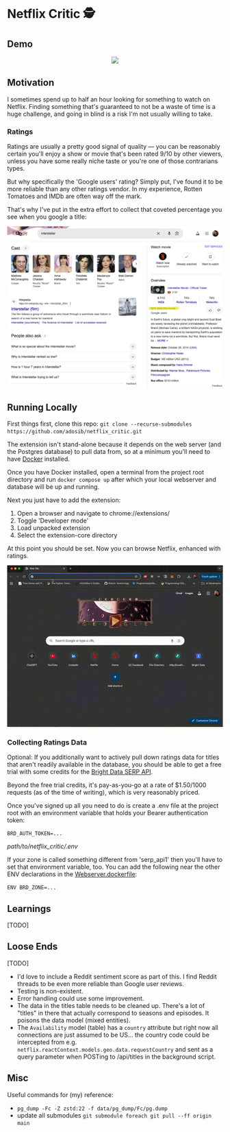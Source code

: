 # Netflix Critic 🕵️


## Demo
<p align="center">
<img src="./assets/critic-demo.gif" />
</p>

## Motivation
I sometimes spend up to half an hour looking for something to watch on Netflix. Finding something that's guaranteed to not be a waste of time is a huge challenge, and going in blind is a risk I'm not usually willing to take.

### Ratings
Ratings are usually a pretty good signal of quality — you can be reasonably certain you'll enjoy a show or movie that's been rated 9/10 by other viewers, unless you have some really niche taste or you're one of those contrarians types.

But why specifically the 'Google users' rating? Simply put, I've found it to be more reliable than any other ratings vendor. In my experience, Rotten Tomatoes and IMDb are often way off the mark. 

That's why I've put in the extra effort to collect that coveted percentage you see when you google a title:

<p align="center">
<img src="./assets/interstellar.png" />
</p>

## Running Locally
First things first, clone this repo:
`git clone --recurse-submodules https://github.com/adosib/netflix_critic.git`

The extension isn't stand-alone because it depends on the web server (and the Postgres database) to pull data from, so at a minimum you'll need to have [Docker](https://www.docker.com/get-started/) installed.

Once you have Docker installed, open a terminal from the project root directory and run 
`docker compose up` after which your local webserver and database will be up and running.

Next you just have to add the extension:
1. Open a browser and navigate to chrome://extensions/
2. Toggle 'Developer mode'
3. Load unpacked extension
4. Select the extension-core directory

At this point you should be set. Now you can browse Netflix, enhanced with ratings.

<p align="center">
<img src="./assets/install-extension.gif" />
</p>

### Collecting Ratings Data
Optional: If you additionally want to actively pull down ratings data for titles that aren't readily available in the database, you should be able to get a free trial with some credits for the [Bright Data SERP API](https://brightdata.com/products/serp-api).

Beyond the free trial credits, it's pay-as-you-go at a rate of $1.50/1000 requests (as of the time of writing), which is very reasonably priced.

Once you've signed up all you need to do is create a .env file at the project root with an environment variable that holds your Bearer authentication token:

```
BRD_AUTH_TOKEN=...
```
*path/to/netflix_critic/.env*

If your zone is called something different from 'serp_api1' then you'll have to set that environment variable, too. You can add the following near the other ENV declarations in the [Webserver.dockerfile](./Webserver.dockerfile):
```
ENV BRD_ZONE=...
```

## Learnings
[TODO]

## Loose Ends
[TODO]
- I'd love to include a Reddit sentiment score as part of this. I find Reddit threads to be even more reliable than Google user reviews.
- Testing is non-existent.
- Error handling could use some improvement.
- The data in the titles table needs to be cleaned up. There's a lot of "titles" in there that actually correspond to seasons and episodes. It poisons the data model (mixed entities).
- The `Availability` model (table) has a `country` attribute but right now all connections are just assumed to be US... the country code could be intercepted from e.g. `netflix.reactContext.models.geo.data.requestCountry` and sent as a query parameter when POSTing to /api/titles in the background script.

## Misc
Useful commands for (my) reference:
- `pg_dump -Fc -Z zstd:22 -f data/pg_dump/Fc/pg.dump`
- update all submodules `git submodule foreach git pull --ff origin main`